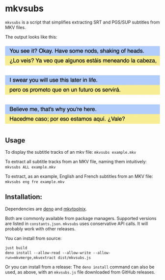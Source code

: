 # mkvsubs

`mkvsubs` is a script that simplifies extracting SRT and PGS/SUP subtitles from MKV files.

The output looks like this:

![Sample](sample.png)

## Usage

To display the subtitle tracks of an mkv file: `mkvsubs example.mkv`

To extract all subtitle tracks from an MKV file, naming them intuitively: `mkvsubs ALL example.mkv`

To extract, as an example, English and French subtitles from an MKV file: `mkvsubs eng fre example.mkv`

## Installation:

Dependencies are [deno](https://deno.land) and [mkvtoolnix](https://mkvtoolnix.download).

Both are commonly available from package managers.
Supported versions are listed in `constants.json`.
`mkvsubs` uses conservative API calls.
It will probably work with other releases.

You can install from source:

    just build
    deno install --allow-read --allow-write --allow-run=mkvmerge,mkvextract dist/mkvsubs.js

Or you can install from a release:
The `deno install` command can also be used, as above, with an `mkvsubs.js` file downloaded from GitHub releases.
